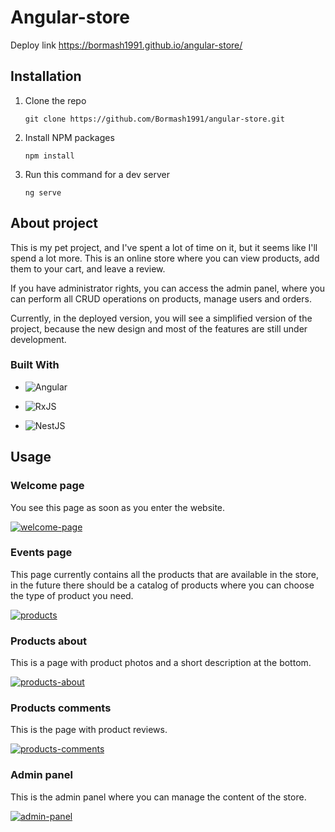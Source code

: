 # Angular-store

Deploy link https://bormash1991.github.io/angular-store/

## Installation
1. Clone the repo

	`git clone https://github.com/Bormash1991/angular-store.git`

2. Install NPM packages

	`npm install`

3. Run this command for a dev server

	`ng serve`

## About project 
This is my pet project, and I've spent a lot of time on it, but it seems like I'll spend a lot more. This is an online store where you can view products, add them to your cart, and leave a review.

If you have administrator rights, you can access the admin panel, where you can perform all CRUD operations on products, manage users and orders.

Currently, in the deployed version, you will see a simplified version of the project, because the new design and most of the features are still under development.

### Built With
- ![Angular](https://img.shields.io/badge/angular-%23DD0031.svg?style=for-the-badge&logo=angular&logoColor=white)

- ![RxJS](https://img.shields.io/badge/rxjs-%23B7178C.svg?style=for-the-badge&logo=reactivex&logoColor=white)

- ![NestJS](https://img.shields.io/badge/nestjs-%23E0234E.svg?style=for-the-badge&logo=nestjs&logoColor=white)

## Usage

### Welcome page
You see this page as soon as you enter the website.

[![welcome-page](https://github.com/Bormash1991/angular-store/blob/main/demo-img/welcome-page.png?raw=true "welcome-page")](https://github.com/Bormash1991/angular-store/blob/main/demo-img/welcome-page.png?raw=true "welcome-page")

### Events page 

This page currently contains all the products that are available in the store, in the future there should be a catalog of products where you can choose the type of product you need.

[![products](https://github.com/Bormash1991/angular-store/blob/main/demo-img/products-page.png?raw=true "products")](https://github.com/Bormash1991/angular-store/blob/main/demo-img/products-page.png?raw=true "products")

### Products about

This is a page with product photos and a short description at the bottom.

[![products-about](https://github.com/Bormash1991/angular-store/blob/main/demo-img/product-about-page.png?raw=true "products-about")](https://github.com/Bormash1991/angular-store/blob/main/demo-img/product-about-page.png?raw=true "products-about")

### Products comments

This is the page with product reviews.

[![products-comments](https://github.com/Bormash1991/angular-store/blob/main/demo-img/product-comments-page.png?raw=true "products-comments")](https://github.com/Bormash1991/angular-store/blob/main/demo-img/product-comments-page.png?raw=true "products-comments")

### Admin panel

This is the admin panel where you can manage the content of the store.

[![admin-panel](https://github.com/Bormash1991/angular-store/blob/main/demo-img/admin-panel.png?raw=true "admin-panel")](https://github.com/Bormash1991/angular-store/blob/main/demo-img/admin-panel.png?raw=true "admin-panel")

